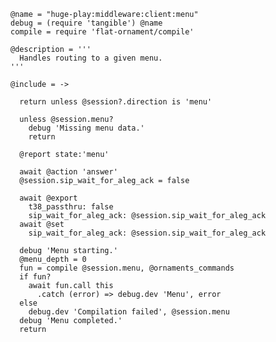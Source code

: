     @name = "huge-play:middleware:client:menu"
    debug = (require 'tangible') @name
    compile = require 'flat-ornament/compile'

    @description = '''
      Handles routing to a given menu.
    '''

    @include = ->

      return unless @session?.direction is 'menu'

      unless @session.menu?
        debug 'Missing menu data.'
        return

      @report state:'menu'

      await @action 'answer'
      @session.sip_wait_for_aleg_ack = false

      await @export
        t38_passthru: false
        sip_wait_for_aleg_ack: @session.sip_wait_for_aleg_ack
      await @set
        sip_wait_for_aleg_ack: @session.sip_wait_for_aleg_ack

      debug 'Menu starting.'
      @menu_depth = 0
      fun = compile @session.menu, @ornaments_commands
      if fun?
        await fun.call this
          .catch (error) => debug.dev 'Menu', error
      else
        debug.dev 'Compilation failed', @session.menu
      debug 'Menu completed.'
      return
